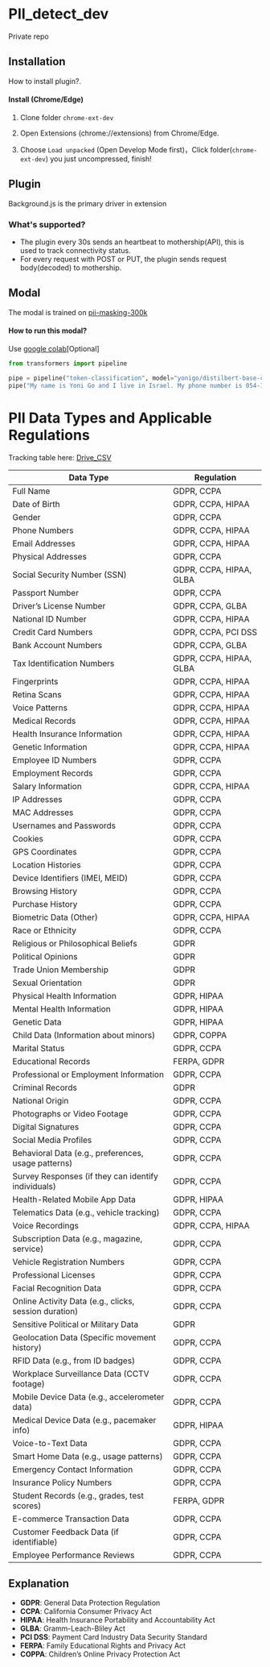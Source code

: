 # PII_detect_dev

Private repo

## Installation

How to install plugin?.

#### Install (Chrome/Edge)

1. Clone folder ```chrome-ext-dev```  

2. Open Extensions (chrome://extensions) from Chrome/Edge.

3. Choose `Load unpacked` (Open Develop Mode first)，Click folder(```chrome-ext-dev```) you just uncompressed, finish!


## Plugin

Background.js is the primary driver in extension

### What's supported?

- The plugin every 30s sends an heartbeat to mothership(API), this is used to track connectivity status.
- For every request with POST or PUT, the plugin sends request body(decoded) to mothership.


## Modal

The modal is trained on  [pii-masking-300k](https://huggingface.co/datasets/ai4privacy/pii-masking-300k/viewer/default/train?p=1776&row=177608)

#### How to run this modal?

Use [google colab](https://colab.research.google.com/)[Optional]
```python
from transformers import pipeline

pipe = pipeline("token-classification", model="yonigo/distilbert-base-cased-pii-en", aggregation_strategy="first")
pipe("My name is Yoni Go and I live in Israel. My phone number is 054-1234567 and aws id is 100023123123123123 and secrets is aadada")

```

# PII Data Types and Applicable Regulations

Tracking table here: [Drive_CSV](https://docs.google.com/spreadsheets/d/1Fn_9sUjVp-Uu89L6bKwGjG_iFMsdCaIVhrWKIZVeT5o/edit?usp=sharing)

| Data Type | Regulation |
|-----------|------------|
| Full Name | GDPR, CCPA |
| Date of Birth | GDPR, CCPA, HIPAA |
| Gender | GDPR, CCPA |
| Phone Numbers | GDPR, CCPA, HIPAA |
| Email Addresses | GDPR, CCPA, HIPAA |
| Physical Addresses | GDPR, CCPA |
| Social Security Number (SSN) | GDPR, CCPA, HIPAA, GLBA |
| Passport Number | GDPR, CCPA |
| Driver’s License Number | GDPR, CCPA, GLBA |
| National ID Number | GDPR, CCPA, HIPAA |
| Credit Card Numbers | GDPR, CCPA, PCI DSS |
| Bank Account Numbers | GDPR, CCPA, GLBA |
| Tax Identification Numbers | GDPR, CCPA, HIPAA, GLBA |
| Fingerprints | GDPR, CCPA, HIPAA |
| Retina Scans | GDPR, CCPA, HIPAA |
| Voice Patterns | GDPR, CCPA, HIPAA |
| Medical Records | GDPR, CCPA, HIPAA |
| Health Insurance Information | GDPR, CCPA, HIPAA |
| Genetic Information | GDPR, CCPA, HIPAA |
| Employee ID Numbers | GDPR, CCPA |
| Employment Records | GDPR, CCPA |
| Salary Information | GDPR, CCPA, HIPAA |
| IP Addresses | GDPR, CCPA |
| MAC Addresses | GDPR, CCPA |
| Usernames and Passwords | GDPR, CCPA |
| Cookies | GDPR, CCPA |
| GPS Coordinates | GDPR, CCPA |
| Location Histories | GDPR, CCPA |
| Device Identifiers (IMEI, MEID) | GDPR, CCPA |
| Browsing History | GDPR, CCPA |
| Purchase History | GDPR, CCPA |
| Biometric Data (Other) | GDPR, CCPA, HIPAA |
| Race or Ethnicity | GDPR, CCPA |
| Religious or Philosophical Beliefs | GDPR |
| Political Opinions | GDPR |
| Trade Union Membership | GDPR |
| Sexual Orientation | GDPR |
| Physical Health Information | GDPR, HIPAA |
| Mental Health Information | GDPR, HIPAA |
| Genetic Data | GDPR, HIPAA |
| Child Data (Information about minors) | GDPR, COPPA |
| Marital Status | GDPR, CCPA |
| Educational Records | FERPA, GDPR |
| Professional or Employment Information | GDPR, CCPA |
| Criminal Records | GDPR |
| National Origin | GDPR, CCPA |
| Photographs or Video Footage | GDPR, CCPA |
| Digital Signatures | GDPR, CCPA |
| Social Media Profiles | GDPR, CCPA |
| Behavioral Data (e.g., preferences, usage patterns) | GDPR, CCPA |
| Survey Responses (if they can identify individuals) | GDPR, CCPA |
| Health-Related Mobile App Data | GDPR, HIPAA |
| Telematics Data (e.g., vehicle tracking) | GDPR, CCPA |
| Voice Recordings | GDPR, CCPA, HIPAA |
| Subscription Data (e.g., magazine, service) | GDPR, CCPA |
| Vehicle Registration Numbers | GDPR, CCPA |
| Professional Licenses | GDPR, CCPA |
| Facial Recognition Data | GDPR, CCPA |
| Online Activity Data (e.g., clicks, session duration) | GDPR, CCPA |
| Sensitive Political or Military Data | GDPR |
| Geolocation Data (Specific movement history) | GDPR, CCPA |
| RFID Data (e.g., from ID badges) | GDPR, CCPA |
| Workplace Surveillance Data (CCTV footage) | GDPR, CCPA |
| Mobile Device Data (e.g., accelerometer data) | GDPR, CCPA |
| Medical Device Data (e.g., pacemaker info) | GDPR, HIPAA |
| Voice-to-Text Data | GDPR, CCPA |
| Smart Home Data (e.g., usage patterns) | GDPR, CCPA |
| Emergency Contact Information | GDPR, CCPA |
| Insurance Policy Numbers | GDPR, CCPA |
| Student Records (e.g., grades, test scores) | FERPA, GDPR |
| E-commerce Transaction Data | GDPR, CCPA |
| Customer Feedback Data (if identifiable) | GDPR, CCPA |
| Employee Performance Reviews | GDPR, CCPA |

## Explanation

- **GDPR**: General Data Protection Regulation
- **CCPA**: California Consumer Privacy Act
- **HIPAA**: Health Insurance Portability and Accountability Act
- **GLBA**: Gramm-Leach-Bliley Act
- **PCI DSS**: Payment Card Industry Data Security Standard
- **FERPA**: Family Educational Rights and Privacy Act
- **COPPA**: Children’s Online Privacy Protection Act



